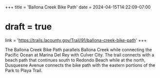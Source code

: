 +++
title = 'Ballona Creek Bike Path'
date = 2024-04-15T14:22:09-07:00
# draft = true
link = 'https://trails.lacounty.gov/Trail/91/ballona-creek-bike-path'
+++

The Ballona Creek Bike Path parallels Ballona Creek while connecting the Pacific Ocean at Marina Del Rey with Culver City. The trail connects with a beach path that continues south to Redondo Beach while at the north, Dusquesne Avenue connects the bike path with the eastern portions of the Park to Playa Trail.